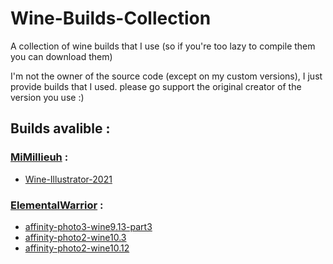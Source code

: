 # Wine-Builds-Collection
A collection of wine builds that I use (so if you're too lazy to compile them you can download them)

I'm not the owner of the source code (except on my custom versions), I just provide builds that I used. please go support the original creator of the version you use :) 

## Builds avalible :

### **[MiMillieuh](https://github.com/MiMillieuh/) :**

- [Wine-Illustrator-2021](https://github.com/MiMillieuh/Wine-Builds-Collection/releases/download/1.0.0/MiMillieuh-wine-illustrator-custom.zip)

### **[ElementalWarrior](https://gitlab.winehq.org/ElementalWarrior/) :** 

- [affinity-photo3-wine9.13-part3](https://github.com/MiMillieuh/Wine-Builds-Collection/releases/download/1.0.0/ElementalWarrior-9.3.zip)
- [affinity-photo2-wine10.3](https://github.com/MiMillieuh/Wine-Builds-Collection/releases/download/1.0.0/ElementalWarrior-10.3.zip)
- [affinity-photo2-wine10.12](https://github.com/MiMillieuh/Wine-Builds-Collection/releases/download/1.0.0/ElementalWarior-affinity-photo2-wine10.12.zip)
 
